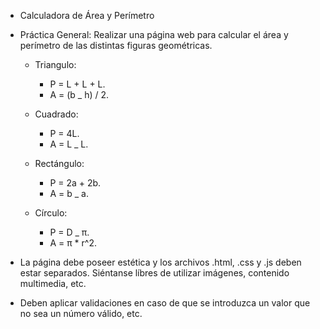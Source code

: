 - Calculadora de Área y Perímetro

* Práctica General: Realizar una página web para calcular el área y perímetro de las distintas figuras geométricas.

  - Triangulo:

    - P = L + L + L.
    - A = (b \_ h) / 2.

  - Cuadrado:

    - P = 4L.
    - A = L \_ L.

  - Rectángulo:

    - P = 2a + 2b.
    - A = b \_ a.

  - Círculo:

    - P = D \_ π.
    - A = π \* r^2.

* La página debe poseer estética y los archivos .html, .css y .js deben estar separados. Siéntanse líbres de utilizar imágenes, contenido multimedia, etc.

* Deben aplicar validaciones en caso de que se introduzca un valor que no sea un número válido, etc.

